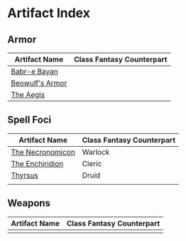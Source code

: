 # Artifact Index

## Armor
| Artifact Name | Class Fantasy Counterpart |
| ---- | ---- |
| [Babr-e Bayan](Armor/Babr-e%20Bayan.md) |  |
| [Beowulf's Armor](Armor/Beowulf's%20Armor.md) |  |
| [The Aegis](Armor/The%20Aegis.md) |  |

## Spell Foci
| Artifact Name                                                             | Class Fantasy Counterpart |
| ------------------------------------------------------------------------- | ------------------------- |
| [The Necronomicon](Spell%20Foci/The%20Necronomicon/The%20Necronomicon.md) | Warlock                   |
| [The Enchiridion](Spell%20Foci/The%20Enchiridion/The%20Enchiridion.md)    | Cleric                    |
| [Thyrsus](Spell%20Foci/Thyrsus/Thyrsus.md)                                | Druid                     |
|                                                                           |                           |

## Weapons
| Artifact Name | Class Fantasy Counterpart |
| ---- | ---- |
|  |  |

